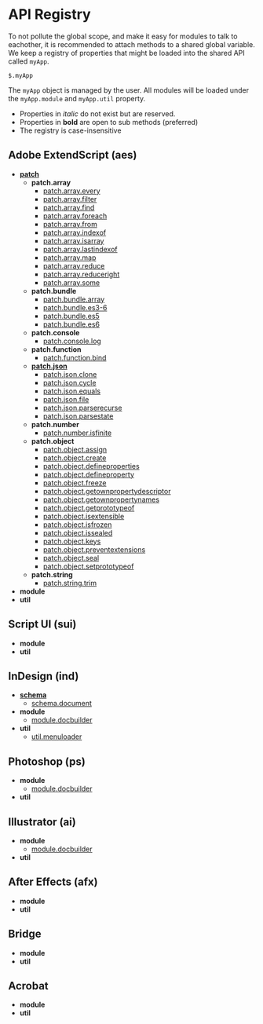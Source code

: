 # API Registry
To not pollute the global scope, and make it easy for modules to talk to eachother, it is recommended to attach methods to a shared global variable. We keep a registry of properties that might be loaded into the shared API called `myApp`.

    $.myApp

The `myApp` object is managed by the user. All modules will be loaded under the `myApp.module` and `myApp.util` property.

  * Properties in _italic_ do not exist but are reserved.
  * Properties in __bold__ are open to sub methods (preferred)
  * The registry is case-insensitive

## Adobe ExtendScript (aes)
  * [__patch__](../aes/patch)
    * __patch.array__
      * [patch.array.every](../aes/patch/array.every)
      * [patch.array.filter](../aes/patch/array.filter)
      * [patch.array.find](../aes/patch/array.find)
      * [patch.array.foreach](../aes/patch/array.foreach)
      * [patch.array.from](../aes/patch/array.from)
      * [patch.array.indexof](../aes/patch/array.indexof)
      * [patch.array.isarray](../aes/patch/array.isarray)
      * [patch.array.lastindexof](../aes/patch/array.lastindexof)
      * [patch.array.map](../aes/patch/array.map)
      * [patch.array.reduce](../aes/patch/array.reduce)
      * [patch.array.reduceright](../aes/patch/array.reduceright)
      * [patch.array.some](../aes/patch/array.some)
    * __patch.bundle__
      * [patch.bundle.array](../aes/patch/bundle.array)
      * [patch.bundle.es3-6](../aes/patch/bundle.es3-6)
      * [patch.bundle.es5](../aes/patch/bundle.es5)
      * [patch.bundle.es6](../aes/patch/bundle.es6)
    * __patch.console__
      * [patch.console.log](../aes/patch/console.log)
    * __patch.function__
      * [patch.function.bind](../aes/patch/function.bind)
    * [__patch.json__](../aes/patch/json)
      * [patch.json.clone](../aes/patch/json.clone)
      * [patch.json.cycle](../aes/patch/json.cycle)
      * [patch.json.equals](../aes/patch/json.equals)
      * [patch.json.file](../aes/patch/json.file)
      * [patch.json.parserecurse](../aes/patch/json.parserecurse)
      * [patch.json.parsestate](../aes/patch/json.parsestate)
    * __patch.number__
      * [patch.number.isfinite](../aes/patch/number.isfinite)
    * __patch.object__
      * [patch.object.assign](../aes/patch/object.assign)
      * [patch.object.create](../aes/patch/object.create)
      * [patch.object.defineproperties](../aes/patch/object.defineproperties)
      * [patch.object.defineproperty](../aes/patch/object.defineproperty)
      * [patch.object.freeze](../aes/patch/object.freeze)
      * [patch.object.getownpropertydescriptor](../aes/patch/object.getownpropertydescriptor)
      * [patch.object.getownpropertynames](../aes/patch/object.getownpropertynames)
      * [patch.object.getprototypeof](../aes/patch/object.getprototypeof)
      * [patch.object.isextensible](../aes/patch/object.isextensible)
      * [patch.object.isfrozen](../aes/patch/object.isfrozen)
      * [patch.object.issealed](../aes/patch/object.issealed)
      * [patch.object.keys](../aes/patch/object.keys)
      * [patch.object.preventextensions](../aes/patch/object.preventextensions)
      * [patch.object.seal](../aes/patch/object.seal)
      * [patch.object.setprototypeof](../aes/patch/object.setprototypeof)
    * __patch.string__
      * [patch.string.trim](../aes/patch/string.trim)
  * __module__
  * __util__

## Script UI (sui)
  * __module__
  * __util__

## InDesign (ind)
  * [__schema__](../aes/schema)
    * [schema.document](../ind/schema/document)
  * __module__
    * [module.docbuilder](https://github.com/GitBruno/General-Document-Builder)
  * __util__
    * [util.menuloader](../ind/util/menuloader)

## Photoshop (ps)
  * __module__
    * [module.docbuilder](https://github.com/GitBruno/General-Document-Builder)
  * __util__

## Illustrator (ai)
  * __module__
    * [module.docbuilder](https://github.com/GitBruno/General-Document-Builder)
  * __util__

## After Effects (afx)
  * __module__
  * __util__

## Bridge
  * __module__
  * __util__

## Acrobat
  * __module__
  * __util__
